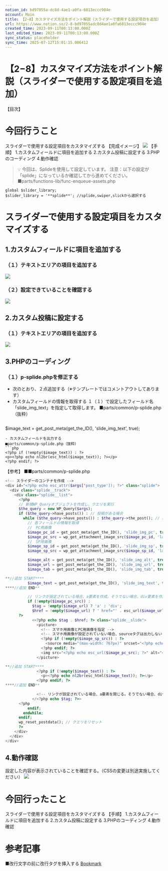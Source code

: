 ```yaml
---
notion_id: bd97055a-dc8d-4ae1-a0fa-6813eccc904e
account: Main
title: 【2−8】カスタマイズ方法をポイント解説（スライダーで使用する設定項目を追加）
url: https://www.notion.so/2-8-bd97055adc8d4ae1a0fa6813eccc904e
created_time: 2023-09-11T00:13:00.000Z
last_edited_time: 2023-09-11T00:13:00.000Z
sync_status: placeholder
sync_time: 2025-07-12T15:01:15.086412
---
```

# 【2−8】カスタマイズ方法をポイント解説（スライダーで使用する設定項目を追加）

【目次】
  
# 今回行うこと
スライダーで使用する設定項目をカスタマイズする
【完成イメージ】
![](https://prod-files-secure.s3.us-west-2.amazonaws.com/736adce6-a3a4-4a64-9f74-d9aa055c96d2/281c75b9-634a-4c85-be40-897c530e1474/Untitled.png?X-Amz-Algorithm=AWS4-HMAC-SHA256&X-Amz-Content-Sha256=UNSIGNED-PAYLOAD&X-Amz-Credential=ASIAZI2LB466UDUSXF6G%2F20250719%2Fus-west-2%2Fs3%2Faws4_request&X-Amz-Date=20250719T044529Z&X-Amz-Expires=3600&X-Amz-Security-Token=IQoJb3JpZ2luX2VjEIT%2F%2F%2F%2F%2F%2F%2F%2F%2F%2FwEaCXVzLXdlc3QtMiJHMEUCIQCpBPwKtoddw0GMQGNP1P86GsLZQSLeIMwVPN1vMHPO8AIgRV2TYdZuXBZQ%2F7suA10GRskiXGuu8OsbK2kMola0k8wqiAQInf%2F%2F%2F%2F%2F%2F%2F%2F%2F%2FARAAGgw2Mzc0MjMxODM4MDUiDMwHvt%2FUHW%2BxMOk88ircA7PjzWarsh9d8%2BCB%2FSu4TedV7IyVXG6yGEpwdfY8LJuM1w4lnuGAL4LwpIFtIgcGZPHg5CKK86fQmWX%2Bc673jM%2FavNbi36%2B6RPPGVvFfXxeiycsLf1ryjfAL28eFbnso19RR9%2Fxxdtig6rbn%2FMCJ6cZFpABV8TwpyKbFxAFO98NGEx8EaVqHty75D2aYb%2FwLoRaUyxqL7qz8%2FJ8BiRTRk8q2MpdKoj4Hz5vTX3Etv1IYqp9Z%2B%2BgWWCtjQPeasyHeqgzQKOqK5RBm6Kpe%2FuaaFDG%2BK2aL6gQqY21PduXa0MJxtMWeakEOoO7wLz21F9ihQbF8u9Wf1DXolI%2B8MAOwVLsDSbWm5DtL2GBJSipe6TYXl7JhyZxUVt6mPfmqTYLpeeKTkmbPTbs%2FNMOH02fJAZabehxjDxW%2BdkPEDPdljyugThrkYokol8O3l6yTsLA7cMt53XjGwU1oXctzFkknXgI3jYNw8Gq43u9jeK7TKvAduG8eHbWBU9%2BZtZYDr3vQ9NimEgp1bP2ItSRUWIqkHh0DLLG4PneudyP4ks2SVs%2FjAXZEuR%2B9IsRpLePLCLMmw2wKW%2F57EV0xnEQszXwwKIoT3ByOCELtI7r5vSZmpWk1kHCHi1LBTweDL3AsMNqq7MMGOqUBTZ%2FYo3h13BTju9jE3RnKWUt3Fce3rIZ5WcNs%2BLi6RTO9kQdfTErgQQ13m5WfYMnpPjs0HzEjptILp5A49vpirl1KQIUo1LIn6JWKMonTdmxLB1aBUKprpJhzExXUmTy0gTk6sKNr5awzDoPuBvuWh8SWHH0ayRS7rlN1WvQRhiIe2B4NbFhGZj5WdCudo2Bt3QMidZSA%2B83JF17gMWgDnkKdvXXg&X-Amz-Signature=265794651c5d1fe8626044822374f40dd1750d9dfe424286e7a31b603e76306b&X-Amz-SignedHeaders=host&x-amz-checksum-mode=ENABLED&x-id=GetObject)
【手順】
1.カスタムフィールドに項目を追加する
2.カスタム投稿に設定する
3.PHPのコーディング
4.動作確認
> 💡 今回は、Splideを使用して設定しています。
注意：以下の設定が「splide」になっているか確認してから進めてください。
■parts/functions-lib/func-enqueue-assets.php
```plain text
global $slider_library;
$slider_library = '**splide**'; //splide,swiper,slickから選択する
```
# スライダーで使用する設定項目をカスタマイズする
## 1.カスタムフィールドに項目を追加する
### （１）テキストエリアの項目を追加する
![](https://prod-files-secure.s3.us-west-2.amazonaws.com/736adce6-a3a4-4a64-9f74-d9aa055c96d2/1372ffb8-4f55-4141-ac6f-300dae13630c/Untitled.png?X-Amz-Algorithm=AWS4-HMAC-SHA256&X-Amz-Content-Sha256=UNSIGNED-PAYLOAD&X-Amz-Credential=ASIAZI2LB466UDUSXF6G%2F20250719%2Fus-west-2%2Fs3%2Faws4_request&X-Amz-Date=20250719T044529Z&X-Amz-Expires=3600&X-Amz-Security-Token=IQoJb3JpZ2luX2VjEIT%2F%2F%2F%2F%2F%2F%2F%2F%2F%2FwEaCXVzLXdlc3QtMiJHMEUCIQCpBPwKtoddw0GMQGNP1P86GsLZQSLeIMwVPN1vMHPO8AIgRV2TYdZuXBZQ%2F7suA10GRskiXGuu8OsbK2kMola0k8wqiAQInf%2F%2F%2F%2F%2F%2F%2F%2F%2F%2FARAAGgw2Mzc0MjMxODM4MDUiDMwHvt%2FUHW%2BxMOk88ircA7PjzWarsh9d8%2BCB%2FSu4TedV7IyVXG6yGEpwdfY8LJuM1w4lnuGAL4LwpIFtIgcGZPHg5CKK86fQmWX%2Bc673jM%2FavNbi36%2B6RPPGVvFfXxeiycsLf1ryjfAL28eFbnso19RR9%2Fxxdtig6rbn%2FMCJ6cZFpABV8TwpyKbFxAFO98NGEx8EaVqHty75D2aYb%2FwLoRaUyxqL7qz8%2FJ8BiRTRk8q2MpdKoj4Hz5vTX3Etv1IYqp9Z%2B%2BgWWCtjQPeasyHeqgzQKOqK5RBm6Kpe%2FuaaFDG%2BK2aL6gQqY21PduXa0MJxtMWeakEOoO7wLz21F9ihQbF8u9Wf1DXolI%2B8MAOwVLsDSbWm5DtL2GBJSipe6TYXl7JhyZxUVt6mPfmqTYLpeeKTkmbPTbs%2FNMOH02fJAZabehxjDxW%2BdkPEDPdljyugThrkYokol8O3l6yTsLA7cMt53XjGwU1oXctzFkknXgI3jYNw8Gq43u9jeK7TKvAduG8eHbWBU9%2BZtZYDr3vQ9NimEgp1bP2ItSRUWIqkHh0DLLG4PneudyP4ks2SVs%2FjAXZEuR%2B9IsRpLePLCLMmw2wKW%2F57EV0xnEQszXwwKIoT3ByOCELtI7r5vSZmpWk1kHCHi1LBTweDL3AsMNqq7MMGOqUBTZ%2FYo3h13BTju9jE3RnKWUt3Fce3rIZ5WcNs%2BLi6RTO9kQdfTErgQQ13m5WfYMnpPjs0HzEjptILp5A49vpirl1KQIUo1LIn6JWKMonTdmxLB1aBUKprpJhzExXUmTy0gTk6sKNr5awzDoPuBvuWh8SWHH0ayRS7rlN1WvQRhiIe2B4NbFhGZj5WdCudo2Bt3QMidZSA%2B83JF17gMWgDnkKdvXXg&X-Amz-Signature=b9a3e3da979b339c4cfe866b777d13750c8cc8645c82f9ddcae7870bb9757e31&X-Amz-SignedHeaders=host&x-amz-checksum-mode=ENABLED&x-id=GetObject)
### （２）設定できていることを確認する
![](https://prod-files-secure.s3.us-west-2.amazonaws.com/736adce6-a3a4-4a64-9f74-d9aa055c96d2/83644201-5daf-40df-9a12-f002a2365443/Untitled.png?X-Amz-Algorithm=AWS4-HMAC-SHA256&X-Amz-Content-Sha256=UNSIGNED-PAYLOAD&X-Amz-Credential=ASIAZI2LB466UDUSXF6G%2F20250719%2Fus-west-2%2Fs3%2Faws4_request&X-Amz-Date=20250719T044530Z&X-Amz-Expires=3600&X-Amz-Security-Token=IQoJb3JpZ2luX2VjEIT%2F%2F%2F%2F%2F%2F%2F%2F%2F%2FwEaCXVzLXdlc3QtMiJHMEUCIQCpBPwKtoddw0GMQGNP1P86GsLZQSLeIMwVPN1vMHPO8AIgRV2TYdZuXBZQ%2F7suA10GRskiXGuu8OsbK2kMola0k8wqiAQInf%2F%2F%2F%2F%2F%2F%2F%2F%2F%2FARAAGgw2Mzc0MjMxODM4MDUiDMwHvt%2FUHW%2BxMOk88ircA7PjzWarsh9d8%2BCB%2FSu4TedV7IyVXG6yGEpwdfY8LJuM1w4lnuGAL4LwpIFtIgcGZPHg5CKK86fQmWX%2Bc673jM%2FavNbi36%2B6RPPGVvFfXxeiycsLf1ryjfAL28eFbnso19RR9%2Fxxdtig6rbn%2FMCJ6cZFpABV8TwpyKbFxAFO98NGEx8EaVqHty75D2aYb%2FwLoRaUyxqL7qz8%2FJ8BiRTRk8q2MpdKoj4Hz5vTX3Etv1IYqp9Z%2B%2BgWWCtjQPeasyHeqgzQKOqK5RBm6Kpe%2FuaaFDG%2BK2aL6gQqY21PduXa0MJxtMWeakEOoO7wLz21F9ihQbF8u9Wf1DXolI%2B8MAOwVLsDSbWm5DtL2GBJSipe6TYXl7JhyZxUVt6mPfmqTYLpeeKTkmbPTbs%2FNMOH02fJAZabehxjDxW%2BdkPEDPdljyugThrkYokol8O3l6yTsLA7cMt53XjGwU1oXctzFkknXgI3jYNw8Gq43u9jeK7TKvAduG8eHbWBU9%2BZtZYDr3vQ9NimEgp1bP2ItSRUWIqkHh0DLLG4PneudyP4ks2SVs%2FjAXZEuR%2B9IsRpLePLCLMmw2wKW%2F57EV0xnEQszXwwKIoT3ByOCELtI7r5vSZmpWk1kHCHi1LBTweDL3AsMNqq7MMGOqUBTZ%2FYo3h13BTju9jE3RnKWUt3Fce3rIZ5WcNs%2BLi6RTO9kQdfTErgQQ13m5WfYMnpPjs0HzEjptILp5A49vpirl1KQIUo1LIn6JWKMonTdmxLB1aBUKprpJhzExXUmTy0gTk6sKNr5awzDoPuBvuWh8SWHH0ayRS7rlN1WvQRhiIe2B4NbFhGZj5WdCudo2Bt3QMidZSA%2B83JF17gMWgDnkKdvXXg&X-Amz-Signature=c2ab291a14dd119efee339b42d89ce0edaa8c5c80e86a3e681502c9e881e9f86&X-Amz-SignedHeaders=host&x-amz-checksum-mode=ENABLED&x-id=GetObject)
## 2.カスタム投稿に設定する
### （１）テキストエリアの項目を追加する
![](https://prod-files-secure.s3.us-west-2.amazonaws.com/736adce6-a3a4-4a64-9f74-d9aa055c96d2/9d0d9613-25ed-41bf-8e03-dc4c4420e1c5/Untitled.png?X-Amz-Algorithm=AWS4-HMAC-SHA256&X-Amz-Content-Sha256=UNSIGNED-PAYLOAD&X-Amz-Credential=ASIAZI2LB466UDUSXF6G%2F20250719%2Fus-west-2%2Fs3%2Faws4_request&X-Amz-Date=20250719T044530Z&X-Amz-Expires=3600&X-Amz-Security-Token=IQoJb3JpZ2luX2VjEIT%2F%2F%2F%2F%2F%2F%2F%2F%2F%2FwEaCXVzLXdlc3QtMiJHMEUCIQCpBPwKtoddw0GMQGNP1P86GsLZQSLeIMwVPN1vMHPO8AIgRV2TYdZuXBZQ%2F7suA10GRskiXGuu8OsbK2kMola0k8wqiAQInf%2F%2F%2F%2F%2F%2F%2F%2F%2F%2FARAAGgw2Mzc0MjMxODM4MDUiDMwHvt%2FUHW%2BxMOk88ircA7PjzWarsh9d8%2BCB%2FSu4TedV7IyVXG6yGEpwdfY8LJuM1w4lnuGAL4LwpIFtIgcGZPHg5CKK86fQmWX%2Bc673jM%2FavNbi36%2B6RPPGVvFfXxeiycsLf1ryjfAL28eFbnso19RR9%2Fxxdtig6rbn%2FMCJ6cZFpABV8TwpyKbFxAFO98NGEx8EaVqHty75D2aYb%2FwLoRaUyxqL7qz8%2FJ8BiRTRk8q2MpdKoj4Hz5vTX3Etv1IYqp9Z%2B%2BgWWCtjQPeasyHeqgzQKOqK5RBm6Kpe%2FuaaFDG%2BK2aL6gQqY21PduXa0MJxtMWeakEOoO7wLz21F9ihQbF8u9Wf1DXolI%2B8MAOwVLsDSbWm5DtL2GBJSipe6TYXl7JhyZxUVt6mPfmqTYLpeeKTkmbPTbs%2FNMOH02fJAZabehxjDxW%2BdkPEDPdljyugThrkYokol8O3l6yTsLA7cMt53XjGwU1oXctzFkknXgI3jYNw8Gq43u9jeK7TKvAduG8eHbWBU9%2BZtZYDr3vQ9NimEgp1bP2ItSRUWIqkHh0DLLG4PneudyP4ks2SVs%2FjAXZEuR%2B9IsRpLePLCLMmw2wKW%2F57EV0xnEQszXwwKIoT3ByOCELtI7r5vSZmpWk1kHCHi1LBTweDL3AsMNqq7MMGOqUBTZ%2FYo3h13BTju9jE3RnKWUt3Fce3rIZ5WcNs%2BLi6RTO9kQdfTErgQQ13m5WfYMnpPjs0HzEjptILp5A49vpirl1KQIUo1LIn6JWKMonTdmxLB1aBUKprpJhzExXUmTy0gTk6sKNr5awzDoPuBvuWh8SWHH0ayRS7rlN1WvQRhiIe2B4NbFhGZj5WdCudo2Bt3QMidZSA%2B83JF17gMWgDnkKdvXXg&X-Amz-Signature=8c956dd743a61d52dd48810468e8a53374cad69b58d57cd6a063b001f22418e5&X-Amz-SignedHeaders=host&x-amz-checksum-mode=ENABLED&x-id=GetObject)
## 3.PHPのコーディング
### （１）p-splide.phpを修正する
- 次のとおり、２点追加する（※テンプレートではコメントアウトしてあります）
- カスタムフィールドの情報を取得する
  １（１）で設定したフィールド名「slide_img_text」を指定して取得します。
  ■parts/common/p-splide.php（抜粋）
  ```php
$image_text = get_post_meta(get_the_ID(), 'slide_img_text', true);
  ```
- カスタムフィールドを出力する
  ■parts/common/p-splide.php（抜粋）
  ```php
<?php if (!empty($image_text)) : ?>
  <p><?php echo nl2br(esc_html($image_text)); ?></p>
<?php endif; ?>
  ```
【参考】
■■parts/common/p-splide.php
```php
<!-- スライダーのコンテナを作成 -->
<div id="<?php echo esc_attr($args['post_type']); ?>" class="splide">
  <div class="splide__track">
    <div class="splide__list">
      <?php
      // 新規WP_Queryオブジェクトを作成し、クエリを実行
      $the_query = new WP_Query($args);
      if ($the_query->have_posts()) : // 投稿がある場合
        while ($the_query->have_posts()) : $the_query->the_post(); // 投稿ループの開始
          // 各フィールドの情報を取得
          //　PC用画像
          $image_pc_id = get_post_meta(get_the_ID(), 'slide_img_pc', true);
          $image_pc_src = wp_get_attachment_image_src($image_pc_id, 'large')[0] ?? '';
          //　SP用画像
          $image_sp_id = get_post_meta(get_the_ID(), 'slide_img_sp', true);
          $image_sp_src = wp_get_attachment_image_src($image_sp_id, 'large')[0] ?? '';

          $image_alt = get_post_meta(get_the_ID(), 'slide_img_alt', true);
          $image_url = get_post_meta(get_the_ID(), 'slide_img_url', true);
          $image_tab = get_post_meta(get_the_ID(), 'slide_img_tab', true) == 1 ? '_blank' : '_self'; // 新規タブで開くかどうかを指定

**//追加 START****
          $image_text = get_post_meta(get_the_ID(), 'slide_img_text', true);
****//追加 END**

          // リンクが設定されている場合、a要素を作成。そうでない場合、div要素を作成
          if (!empty($image_pc_src)) :
            $tag = !empty($image_url) ? 'a' : 'div';
            $href = !empty($image_url) ? ' href="' . esc_url($image_url) . '" target="' . esc_attr($image_tab) . '" rel="noreferrer noopener"' : '';
      ?>
            <<?php echo $tag . $href; ?> class="splide__slide">
              <picture>
                <!-- スマホ用画像とPC用画像を指定 -->
                <!-- スマホ用画像が設定されていない場合、sourceタグは出力しない -->
                <?php if (!empty($image_sp_src)) : ?>
                  <source media="(max-width: 767px)" srcset="<?php echo esc_url($image_sp_src); ?>">
                <?php endif; ?>
                <img src="<?php echo esc_url($image_pc_src); ?>" alt="<?php echo esc_attr($image_alt); ?>" loading="lazy">
              </picture>

**//追加 START****
              <?php if (!empty($image_text)) : ?>
                <p><?php echo nl2br(esc_html($image_text)); ?></p>
              <?php endif; ?>
****//追加 END**

              <!-- リンクが設定されている場合、a要素を閉じる。そうでない場合、div要素を閉じる -->
            </<?php echo $tag; ?>>
      <?php
          endif;
        endwhile;
      endif;
      wp_reset_postdata(); // クエリをリセット
      ?>
    </div>
  </div>
</div>
```
## 4.動作確認
設定した内容が表示されていることを確認する。（CSSの変更は別途実施してください）
![](https://prod-files-secure.s3.us-west-2.amazonaws.com/736adce6-a3a4-4a64-9f74-d9aa055c96d2/281c75b9-634a-4c85-be40-897c530e1474/Untitled.png?X-Amz-Algorithm=AWS4-HMAC-SHA256&X-Amz-Content-Sha256=UNSIGNED-PAYLOAD&X-Amz-Credential=ASIAZI2LB466UDUSXF6G%2F20250719%2Fus-west-2%2Fs3%2Faws4_request&X-Amz-Date=20250719T044530Z&X-Amz-Expires=3600&X-Amz-Security-Token=IQoJb3JpZ2luX2VjEIT%2F%2F%2F%2F%2F%2F%2F%2F%2F%2FwEaCXVzLXdlc3QtMiJHMEUCIQCpBPwKtoddw0GMQGNP1P86GsLZQSLeIMwVPN1vMHPO8AIgRV2TYdZuXBZQ%2F7suA10GRskiXGuu8OsbK2kMola0k8wqiAQInf%2F%2F%2F%2F%2F%2F%2F%2F%2F%2FARAAGgw2Mzc0MjMxODM4MDUiDMwHvt%2FUHW%2BxMOk88ircA7PjzWarsh9d8%2BCB%2FSu4TedV7IyVXG6yGEpwdfY8LJuM1w4lnuGAL4LwpIFtIgcGZPHg5CKK86fQmWX%2Bc673jM%2FavNbi36%2B6RPPGVvFfXxeiycsLf1ryjfAL28eFbnso19RR9%2Fxxdtig6rbn%2FMCJ6cZFpABV8TwpyKbFxAFO98NGEx8EaVqHty75D2aYb%2FwLoRaUyxqL7qz8%2FJ8BiRTRk8q2MpdKoj4Hz5vTX3Etv1IYqp9Z%2B%2BgWWCtjQPeasyHeqgzQKOqK5RBm6Kpe%2FuaaFDG%2BK2aL6gQqY21PduXa0MJxtMWeakEOoO7wLz21F9ihQbF8u9Wf1DXolI%2B8MAOwVLsDSbWm5DtL2GBJSipe6TYXl7JhyZxUVt6mPfmqTYLpeeKTkmbPTbs%2FNMOH02fJAZabehxjDxW%2BdkPEDPdljyugThrkYokol8O3l6yTsLA7cMt53XjGwU1oXctzFkknXgI3jYNw8Gq43u9jeK7TKvAduG8eHbWBU9%2BZtZYDr3vQ9NimEgp1bP2ItSRUWIqkHh0DLLG4PneudyP4ks2SVs%2FjAXZEuR%2B9IsRpLePLCLMmw2wKW%2F57EV0xnEQszXwwKIoT3ByOCELtI7r5vSZmpWk1kHCHi1LBTweDL3AsMNqq7MMGOqUBTZ%2FYo3h13BTju9jE3RnKWUt3Fce3rIZ5WcNs%2BLi6RTO9kQdfTErgQQ13m5WfYMnpPjs0HzEjptILp5A49vpirl1KQIUo1LIn6JWKMonTdmxLB1aBUKprpJhzExXUmTy0gTk6sKNr5awzDoPuBvuWh8SWHH0ayRS7rlN1WvQRhiIe2B4NbFhGZj5WdCudo2Bt3QMidZSA%2B83JF17gMWgDnkKdvXXg&X-Amz-Signature=c6636aac089dd670e63ab4da75668b52eb936b4e29e0e8815f31cdd8769de983&X-Amz-SignedHeaders=host&x-amz-checksum-mode=ENABLED&x-id=GetObject)
# 今回行ったこと
スライダーで使用する設定項目をカスタマイズする
【手順】
1.カスタムフィールドに項目を追加する
2.カスタム投稿に設定する
3.PHPのコーディング
4.動作確認
# 参考記事
■改行文字の前に改行タグを挿入する
[Bookmark](https://www.php.net/manual/ja/function.nl2br.php)